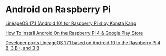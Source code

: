 # Android on Raspberry Pi

[LineageOS 17.1 (Android 10)
for Raspberry Pi 4 by Konsta Kang](https://konstakang.com/devices/rpi4/LineageOS17.1)

[How To Install Android On the Raspberry Pi 4 & Google Play Store](https://www.youtube.com/watch?v=QSgf_-EwfrQ)

[Developer ports LineageOS 17.1 based on Android 10 to the Raspberry Pi 4 B, 3 B+, and 3 B](https://www.xda-developers.com/developer-ports-lineageos-17-1-based-on-android-10-to-the-raspberry-pi-4-b-3-b-and-3-b)
